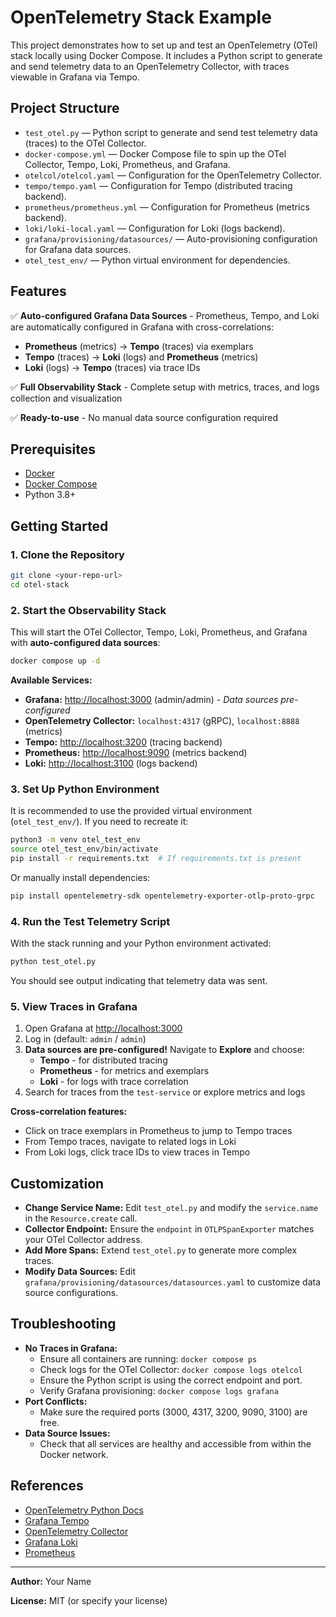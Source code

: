 # OpenTelemetry Stack Example

This project demonstrates how to set up and test an OpenTelemetry (OTel) stack locally using Docker Compose. It includes a Python script to generate and send telemetry data to an OpenTelemetry Collector, with traces viewable in Grafana via Tempo.

## Project Structure

- `test_otel.py` — Python script to generate and send test telemetry data (traces) to the OTel Collector.
- `docker-compose.yml` — Docker Compose file to spin up the OTel Collector, Tempo, Loki, Prometheus, and Grafana.
- `otelcol/otelcol.yaml` — Configuration for the OpenTelemetry Collector.
- `tempo/tempo.yaml` — Configuration for Tempo (distributed tracing backend).
- `prometheus/prometheus.yml` — Configuration for Prometheus (metrics backend).
- `loki/loki-local.yaml` — Configuration for Loki (logs backend).
- `grafana/provisioning/datasources/` — Auto-provisioning configuration for Grafana data sources.
- `otel_test_env/` — Python virtual environment for dependencies.

## Features

✅ **Auto-configured Grafana Data Sources** - Prometheus, Tempo, and Loki are automatically configured in Grafana with cross-correlations:
- **Prometheus** (metrics) → **Tempo** (traces) via exemplars
- **Tempo** (traces) → **Loki** (logs) and **Prometheus** (metrics) 
- **Loki** (logs) → **Tempo** (traces) via trace IDs

✅ **Full Observability Stack** - Complete setup with metrics, traces, and logs collection and visualization

✅ **Ready-to-use** - No manual data source configuration required

## Prerequisites

- [Docker](https://www.docker.com/get-started)
- [Docker Compose](https://docs.docker.com/compose/)
- Python 3.8+

## Getting Started

### 1. Clone the Repository

```bash
git clone <your-repo-url>
cd otel-stack
```

### 2. Start the Observability Stack

This will start the OTel Collector, Tempo, Loki, Prometheus, and Grafana with **auto-configured data sources**:

```bash
docker compose up -d
```

**Available Services:**
- **Grafana:** [http://localhost:3000](http://localhost:3000) (admin/admin) - *Data sources pre-configured*
- **OpenTelemetry Collector:** `localhost:4317` (gRPC), `localhost:8888` (metrics)
- **Tempo:** [http://localhost:3200](http://localhost:3200) (tracing backend)
- **Prometheus:** [http://localhost:9090](http://localhost:9090) (metrics backend)  
- **Loki:** [http://localhost:3100](http://localhost:3100) (logs backend)

### 3. Set Up Python Environment

It is recommended to use the provided virtual environment (`otel_test_env/`). If you need to recreate it:

```bash
python3 -m venv otel_test_env
source otel_test_env/bin/activate
pip install -r requirements.txt  # If requirements.txt is present
```

Or manually install dependencies:

```bash
pip install opentelemetry-sdk opentelemetry-exporter-otlp-proto-grpc
```

### 4. Run the Test Telemetry Script

With the stack running and your Python environment activated:

```bash
python test_otel.py
```

You should see output indicating that telemetry data was sent.

### 5. View Traces in Grafana

1. Open Grafana at [http://localhost:3000](http://localhost:3000)
2. Log in (default: `admin` / `admin`)
3. **Data sources are pre-configured!** Navigate to **Explore** and choose:
   - **Tempo** - for distributed tracing
   - **Prometheus** - for metrics and exemplars
   - **Loki** - for logs with trace correlation
4. Search for traces from the `test-service` or explore metrics and logs

**Cross-correlation features:**
- Click on trace exemplars in Prometheus to jump to Tempo traces
- From Tempo traces, navigate to related logs in Loki
- From Loki logs, click trace IDs to view traces in Tempo

## Customization

- **Change Service Name:** Edit `test_otel.py` and modify the `service.name` in the `Resource.create` call.
- **Collector Endpoint:** Ensure the `endpoint` in `OTLPSpanExporter` matches your OTel Collector address.
- **Add More Spans:** Extend `test_otel.py` to generate more complex traces.
- **Modify Data Sources:** Edit `grafana/provisioning/datasources/datasources.yaml` to customize data source configurations.

## Troubleshooting

- **No Traces in Grafana:**
  - Ensure all containers are running: `docker compose ps`
  - Check logs for the OTel Collector: `docker compose logs otelcol`
  - Ensure the Python script is using the correct endpoint and port.
  - Verify Grafana provisioning: `docker compose logs grafana`
- **Port Conflicts:**
  - Make sure the required ports (3000, 4317, 3200, 9090, 3100) are free.
- **Data Source Issues:**
  - Check that all services are healthy and accessible from within the Docker network.

## References

- [OpenTelemetry Python Docs](https://opentelemetry.io/docs/instrumentation/python/)
- [Grafana Tempo](https://grafana.com/oss/tempo/)
- [OpenTelemetry Collector](https://opentelemetry.io/docs/collector/)
- [Grafana Loki](https://grafana.com/oss/loki/)
- [Prometheus](https://prometheus.io/)

---

**Author:** Your Name

**License:** MIT (or specify your license)